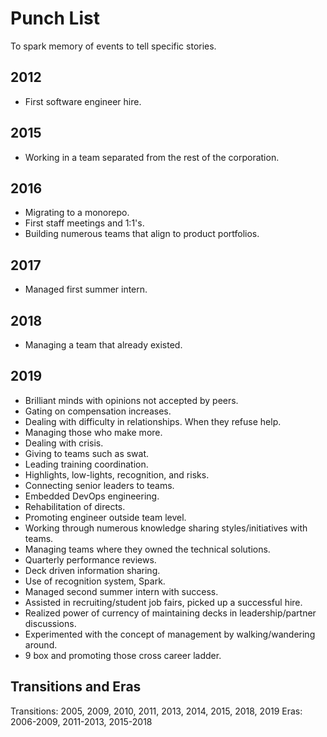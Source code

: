 # Punch List

To spark memory of events to tell specific stories.

## 2012
- First software engineer hire.

## 2015
- Working in a team separated from the rest of the corporation.

## 2016
- Migrating to a monorepo.
- First staff meetings and 1:1's.
- Building numerous teams that align to product portfolios.

## 2017
- Managed first summer intern.

## 2018
- Managing a team that already existed.

## 2019
- Brilliant minds with opinions not accepted by peers.
- Gating on compensation increases.
- Dealing with difficulty in relationships. When they refuse help.
- Managing those who make more.
- Dealing with crisis.
- Giving to teams such as swat.
- Leading training coordination.
- Highlights, low-lights, recognition, and risks.
- Connecting senior leaders to teams.
- Embedded DevOps engineering.
- Rehabilitation of directs.
- Promoting engineer outside team level.
- Working through numerous knowledge sharing styles/initiatives with teams.
- Managing teams where they owned the technical solutions.
- Quarterly performance reviews.
- Deck driven information sharing.
- Use of recognition system, Spark.
- Managed second summer intern with success.
- Assisted in recruiting/student job fairs, picked up a successful hire.
- Realized power of currency of maintaining decks in leadership/partner discussions.
- Experimented with the concept of management by walking/wandering around.
- 9 box and promoting those cross career ladder.

## Transitions and Eras
Transitions: 2005, 2009, 2010, 2011, 2013, 2014, 2015, 2018, 2019
Eras: 2006-2009, 2011-2013, 2015-2018
